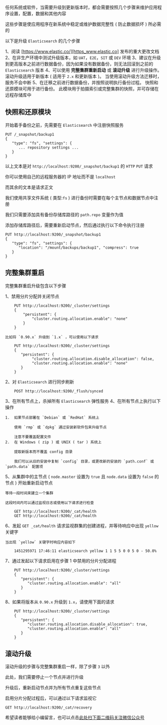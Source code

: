 任何系统或软件，当需要升级到更新版本时，都会需要按照几个步骤来维护应用程序设置，配置，数据和其他内容

这些步骤是使应用程序在新系统中稳定或维护数据完整性 ( 防止数据损坏 ) 所必需的

以下是升级 `Elasticsearch` 的几个步骤

1、阅读 [https://www.elastic.co/][https_www.elastic.co] 发布的重大更改文档
2、在非生产环境中测试升级版本，如 `UAT`，`E2E`，`SIT` 或 `DEV` 环境
3、建议在升级到更高版本之前进行数据备份，因为如果没有数据备份，则无法回滚到之前的 `Elasticsearch` 版本
4、可以使用 **完整集群重新启动** 或 **滚动升级** 进行升级操作。 滚动升级适用于新版本 ( 适用于 `2.x` 和更新版本 )。 当使用滚动升级方法迁移时，服务不会中断
5、在迁移之前进行数据备份，并按照说明执行备份过程。 快照和还原模块可用于进行备份。 此模块用于拍摄索引或完整集群的快照，并可存储在远程存储库中

## 快照和还原模块 ##

开始着手备份之前，先需要在 `Elasticsearch` 中注册快照服务

```
PUT /_snapshot/backup1
{
   "type": "fs", "settings": {
      ... repository settings ...
   }
}
```

以上文本是对 `http://localhost:9200/_snapshot/backup1` 的 `HTTP` `PUT` 请求

你可以使用自己的远程服务器的 IP 地址而不是 `localhost`

而其余的文本是请求正文

我们使用共享文件系统 ( 类型:`fs` ) 进行备份时需要在每个主节点和数据节点中注册

我们只需要添加具有备份存储库路径的 `path.repo` 变量作为值

添加存储库路径后，需要重新启动节点，然后通过执行以下命令执行注册

```
PUT http://localhost:9200/_snapshot/backup1
{
   "type": "fs", "settings": {
      "location": "/mount/backups/backup1", "compress": true
   }
}
```

## 完整集群重启 ##

完整集群重启升级包含以下步骤

1、禁用分片分配并关闭节点
    
```
    PUT http://localhost:9200/_cluster/settings
    {
        "persistent": {
            "cluster.routing.allocation.enable": "none"
        }
    }
```
    
    比如将 `0.90.x` 升级到 `1.x` ，可以使用以下请求
    
```
    PUT http://localhost:9200/_cluster/settings
    {
       "persistent": {
            "cluster.routing.allocation.disable_allocation": false,
            "cluster.routing.allocation.enable": "none"
       }
    }
```
2、对 `Elasticsearch` 进行同步刷新
    
```
    POST http://localhost:9200/_flush/synced
```
3、在所有节点上，杀掉所有 `Elasticsearch` 弹性服务
4、在所有节点上执行以下操作
    
    1.  如果节点部署在 `Debian` 或 `RedHat` 系统上
        
        使用 `rmp` 或 `dpkg` 通过安装新软件包来升级节点
        
        注意不要覆盖配置文件
    2.  在 Windows ( zip ) 或 UNIX ( tar ) 系统上
        
        提取新版本而不覆盖 config 目录
        
        我们可以从旧的安装中复制 `config` 目录，或更改新的安装的 `path.conf` 或 `path.data` 配置项
5、从集群中的主节点 ( `node.master` 设置为 `true` 且 `node.data` 设置为 `false` 的节点 ) 开始重新启动节点
    
    等待一段时间来建立一个集群
    
    这段时间内可以通过监视日志或使用以下请求进行检查
    
```
    GET http://localhost:9200/_cat/health
    GET http://localhost:9200/_cat/health
```
6、发起 `GET _cat/health` 请求监视群集的创建进程，并等待响应中出现 `yellow` 关键字
    
    当出现 `yellow` 关键字时响应内容如下
    
```
    1451295971 17:46:11 elasticsearch yellow 1 1 5 5 0 0 5 0 - 50.0%
```
7、通过发起以下请求启用在步骤 1 中禁用的分片分配进程
    
```
    PUT http://localhost:9200/_cluster/settings
    {
       "persistent": {
          "cluster.routing.allocation.enable": "all"
       }
    }
```
8、如果将版本从 `0.90.x` 升级到 `1.x`，请使用下面的请求
    
```
    PUT http://localhost:9200/_cluster/settings
    {
       "persistent": {
          "cluster.routing.allocation.disable_allocation": true,
          "cluster.routing.allocation.enable": "all"
       }
    }
```

## 滚动升级 ##

滚动升级的步骤与完整集群重启一样，除了步骤 `3` 以外

此处，我们需要停止一个节点并进行升级

升级后，重新启动节点并为所有节点重复这些节点

启用分片分配过程后，可以通过以下请求监视它

```
GET http://localhost:9200/_cat/recovery
```


[https_www.elastic.co]: https://www.elastic.co/

希望读者能够给小编留言，也可以点击[此处扫下面二维码关注微信公众号](https://www.ycbbs.vip/?p=28 "此处扫下面二维码关注微信公众号")